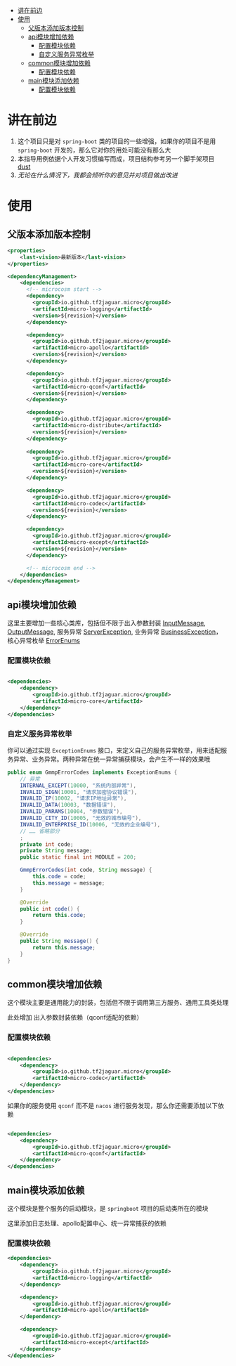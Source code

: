 - [讲在前边](#%E8%AE%B2%E5%9C%A8%E5%89%8D%E8%BE%B9)
- [使用](#%E4%BD%BF%E7%94%A8)
  - [父版本添加版本控制](#%E7%88%B6%E7%89%88%E6%9C%AC%E6%B7%BB%E5%8A%A0%E7%89%88%E6%9C%AC%E6%8E%A7%E5%88%B6)
  - [api模块增加依赖](#api%E6%A8%A1%E5%9D%97%E5%A2%9E%E5%8A%A0%E4%BE%9D%E8%B5%96)
    - [配置模块依赖](#%E9%85%8D%E7%BD%AE%E6%A8%A1%E5%9D%97%E4%BE%9D%E8%B5%96)
    - [自定义服务异常枚举](#%E8%87%AA%E5%AE%9A%E4%B9%89%E6%9C%8D%E5%8A%A1%E5%BC%82%E5%B8%B8%E6%9E%9A%E4%B8%BE)
  - [common模块增加依赖](#common%E6%A8%A1%E5%9D%97%E5%A2%9E%E5%8A%A0%E4%BE%9D%E8%B5%96)
    - [配置模块依赖](#%E9%85%8D%E7%BD%AE%E6%A8%A1%E5%9D%97%E4%BE%9D%E8%B5%96-1)
  - [main模块添加依赖](#main%E6%A8%A1%E5%9D%97%E6%B7%BB%E5%8A%A0%E4%BE%9D%E8%B5%96)
    - [配置模块依赖](#%E9%85%8D%E7%BD%AE%E6%A8%A1%E5%9D%97%E4%BE%9D%E8%B5%96-2)

# 讲在前边

1. 这个项目只是对 `spring-boot` 类的项目的一些增强，如果你的项目不是用 `spring-boot` 开发的，那么它对你的用处可能没有那么大
2. 本指导用例依据个人开发习惯编写而成，项目结构参考另一个脚手架项目 [dust](https://github.com/tf2jaguar/dust.git)
3. *无论在什么情况下，我都会倾听你的意见并对项目做出改进*

# 使用

## 父版本添加版本控制

```xml
<properties>
    <last-vision>最新版本</last-vision>
</properties>

<dependencyManagement>
    <dependencies>
      <!-- microcosm start -->
      <dependency>
        <groupId>io.github.tf2jaguar.micro</groupId>
        <artifactId>micro-logging</artifactId>
        <version>${revision}</version>
      </dependency>

      <dependency>
        <groupId>io.github.tf2jaguar.micro</groupId>
        <artifactId>micro-apollo</artifactId>
        <version>${revision}</version>
      </dependency>

      <dependency>
        <groupId>io.github.tf2jaguar.micro</groupId>
        <artifactId>micro-qconf</artifactId>
        <version>${revision}</version>
      </dependency>

      <dependency>
        <groupId>io.github.tf2jaguar.micro</groupId>
        <artifactId>micro-distribute</artifactId>
        <version>${revision}</version>
      </dependency>
      
      <dependency>
        <groupId>io.github.tf2jaguar.micro</groupId>
        <artifactId>micro-core</artifactId>
        <version>${revision}</version>
      </dependency>

      <dependency>
        <groupId>io.github.tf2jaguar.micro</groupId>
        <artifactId>micro-codec</artifactId>
        <version>${revision}</version>
      </dependency>

      <dependency>
        <groupId>io.github.tf2jaguar.micro</groupId>
        <artifactId>micro-except</artifactId>
        <version>${revision}</version>
      </dependency>

      <!-- microcosm end -->
    </dependencies>
</dependencyManagement>
```

## api模块增加依赖

这里主要增加一些核心类库，包括但不限于出入参数封装 [InputMessage](micro-core/src/main/java/io/github/micro/core/input/InputMessage.java),
[OutputMessage](micro-core/src/main/java/io/github/micro/core/output/OutputMessage.java),
服务异常 [ServerException](micro-core/src/main/java/io/github/micro/core/error/ServerException.java),
业务异常 [BusinessException](micro-core/src/main/java/io/github/micro/core/error/BusinessException.java)，
核心异常枚举 [ErrorEnums](micro-core/src/main/java/io/github/micro/core/error/ErrorEnums.java)

### 配置模块依赖

```xml

<dependencies>
    <dependency>
        <groupId>io.github.tf2jaguar.micro</groupId>
        <artifactId>micro-core</artifactId>
    </dependency>
</dependencies>
```

### 自定义服务异常枚举

你可以通过实现 `ExceptionEnums` 接口，来定义自己的服务异常枚举，用来适配服务异常、业务异常。两种异常在统一异常捕获模块，会产生不一样的效果哦

```java
public enum GmmpErrorCodes implements ExceptionEnums {
    // 异常
    INTERNAL_EXCEPT(10000, "系统内部异常"),
    INVALID_SIGN(10001, "请求加密协议错误"),
    INVALID_IP(10002, "请求IP地址异常"),
    INVALID_DATA(10003, "数据错误"),
    INVALID_PARAMS(10004, "参数错误"),
    INVALID_CITY_ID(10005, "无效的城市编号"),
    INVALID_ENTERPRISE_ID(10006, "无效的企业编号"),
    // …… 省略部分
    ;
    private int code;
    private String message;
    public static final int MODULE = 200;

    GmmpErrorCodes(int code, String message) {
        this.code = code;
        this.message = message;
    }

    @Override
    public int code() {
        return this.code;
    }

    @Override
    public String message() {
        return this.message;
    }
}
```

## common模块增加依赖

这个模块主要是通用能力的封装，包括但不限于调用第三方服务、通用工具类处理

此处增加 出入参数封装依赖（qconf适配的依赖）

### 配置模块依赖

```xml

<dependencies>
    <dependency>
        <groupId>io.github.tf2jaguar.micro</groupId>
        <artifactId>micro-codec</artifactId>
    </dependency>
</dependencies>
```

如果你的服务使用 `qconf` 而不是 `nacos` 进行服务发现，那么你还需要添加以下依赖

```xml

<dependencies>
    <dependency>
        <groupId>io.github.tf2jaguar.micro</groupId>
        <artifactId>micro-qconf</artifactId>
    </dependency>
</dependencies>
```

## main模块添加依赖

这个模块是整个服务的启动模块，是 `springboot` 项目的启动类所在的模块

这里添加日志处理、apollo配置中心、统一异常捕获的依赖

### 配置模块依赖

```xml
<dependencies>
    <dependency>
        <groupId>io.github.tf2jaguar.micro</groupId>
        <artifactId>micro-logging</artifactId>
    </dependency>

    <dependency>
        <groupId>io.github.tf2jaguar.micro</groupId>
        <artifactId>micro-apollo</artifactId>
    </dependency>

    <dependency>
        <groupId>io.github.tf2jaguar.micro</groupId>
        <artifactId>micro-except</artifactId>
    </dependency>
</dependencies>
```